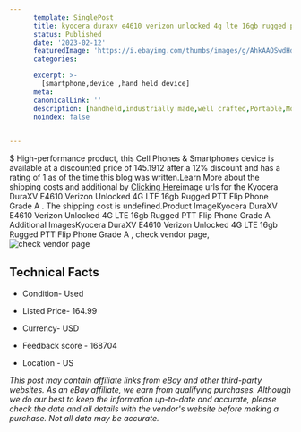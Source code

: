 ```yaml
---
      template: SinglePost
      title: kyocera duraxv e4610 verizon unlocked 4g lte 16gb rugged ptt flip phone grade a 
      status: Published
      date: '2023-02-12'
      featuredImage: 'https://i.ebayimg.com/thumbs/images/g/AhkAAOSwdHdggeQv/s-l225.jpg'
      categories: 

      excerpt: >-
        [smartphone,device ,hand held device]
      meta:
      canonicalLink: ''
      description: [handheld,industrially made,well crafted,Portable,Mobile,Compact,Convenient,Lightweight,Maneuverable,Man-portable,Miniature,Carriable,Hand-held,Light,Holdable,Transportable,Mobile device,Pocket-sized,On-the-go,Wireless,Cordless,Compact size,Convenient size, smartphone,device ,hand held device]
      noindex: false

        
---
```

$
    High-performance product, this Cell Phones & Smartphones device is available at a discounted price of 145.1912 after a 12% discount and has a rating of 1 as of the time this blog was written.Learn More about the shipping costs and additional by [Clicking Here](https://www.ebay.com/itm/353467614704?hash=item524c4fc5f0%3Ag%3AAhkAAOSwdHdggeQv&mkevt=1&mkcid=1&mkrid=711-53200-19255-0&campid=%253CePNCampaignId%253E&customid=%253CreferenceId%253E&toolid=10049)image urls for the Kyocera DuraXV E4610 Verizon Unlocked 4G LTE 16gb Rugged PTT Flip Phone Grade A . The shipping cost is undefined.Product ImageKyocera DuraXV E4610 Verizon Unlocked 4G LTE 16gb Rugged PTT Flip Phone Grade A Additional ImagesKyocera DuraXV E4610 Verizon Unlocked 4G LTE 16gb Rugged PTT Flip Phone Grade A , check vendor page, ![check vendor page](https://origin-galleryplus.ebayimg.com/ws/web/353467614704_2_0_1/225x225.jpg,https://origin-galleryplus.ebayimg.com/ws/web/353467614704_3_0_1/225x225.jpg,https://origin-galleryplus.ebayimg.com/ws/web/353467614704_4_0_1/225x225.jpg,https://origin-galleryplus.ebayimg.com/ws/web/353467614704_5_0_1/225x225.jpg,https://origin-galleryplus.ebayimg.com/ws/web/353467614704_6_0_1/225x225.jpg,https://origin-galleryplus.ebayimg.com/ws/web/353467614704_7_0_1/225x225.jpg,https://origin-galleryplus.ebayimg.com/ws/web/353467614704_8_0_1/225x225.jpg,https://origin-galleryplus.ebayimg.com/ws/web/353467614704_9_0_1/225x225.jpg,https://origin-galleryplus.ebayimg.com/ws/web/353467614704_10_0_1/225x225.jpg,https://origin-galleryplus.ebayimg.com/ws/web/353467614704_11_0_1/225x225.jpg)
    
    

 ## Technical Facts 



     
      

 - Condition- Used 


      

 - Listed Price- 164.99 


      

 - Currency- USD 


      

 - Feedback score - 168704 


      

 - Location - US 


      
      

 *_This post may contain affiliate links from eBay and other third-party websites. As an eBay affiliate, we earn from qualifying purchases. Although we do our best to keep the information up-to-date and accurate, please check the date and all details with the vendor's website before making a purchase. Not all data may be accurate._*



    
    
    
    
    
